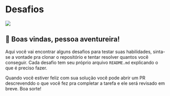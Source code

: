 # Desafios
<img src='https://picstatio.com/large/a1c9cf/wizard-dragon-fight-art.jpg' />

## 👋 Boas vindas, pessoa aventureira!
Aqui você vai encontrar alguns desafios para testar suas habilidades, sinta-se a vontade pra clonar o repositório e tentar resolver quantos você conseguir. Cada desafio tem seu próprio arquivo `README.md` explicando o que é preciso fazer.

Quando você estiver feliz com sua solução você pode abrir um PR descrevenddo o que você fez pra completar a tarefa e ele será revisado em breve. Boa sorte!
